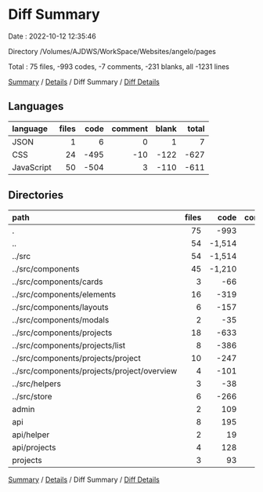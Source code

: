 # Diff Summary

Date : 2022-10-12 12:35:46

Directory /Volumes/AJDWS/WorkSpace/Websites/angelo/pages

Total : 75 files,  -993 codes, -7 comments, -231 blanks, all -1231 lines

[Summary](results.md) / [Details](details.md) / Diff Summary / [Diff Details](diff-details.md)

## Languages
| language | files | code | comment | blank | total |
| :--- | ---: | ---: | ---: | ---: | ---: |
| JSON | 1 | 6 | 0 | 1 | 7 |
| CSS | 24 | -495 | -10 | -122 | -627 |
| JavaScript | 50 | -504 | 3 | -110 | -611 |

## Directories
| path | files | code | comment | blank | total |
| :--- | ---: | ---: | ---: | ---: | ---: |
| . | 75 | -993 | -7 | -231 | -1,231 |
| .. | 54 | -1,514 | -18 | -352 | -1,884 |
| ../src | 54 | -1,514 | -18 | -352 | -1,884 |
| ../src/components | 45 | -1,210 | -17 | -280 | -1,507 |
| ../src/components/cards | 3 | -66 | -2 | -18 | -86 |
| ../src/components/elements | 16 | -319 | -3 | -90 | -412 |
| ../src/components/layouts | 6 | -157 | -2 | -36 | -195 |
| ../src/components/modals | 2 | -35 | 0 | -7 | -42 |
| ../src/components/projects | 18 | -633 | -10 | -129 | -772 |
| ../src/components/projects/list | 8 | -386 | -9 | -79 | -474 |
| ../src/components/projects/project | 10 | -247 | -1 | -50 | -298 |
| ../src/components/projects/project/overview | 4 | -101 | 0 | -24 | -125 |
| ../src/helpers | 3 | -38 | 0 | -10 | -48 |
| ../src/store | 6 | -266 | -1 | -62 | -329 |
| admin | 2 | 109 | 0 | 15 | 124 |
| api | 8 | 195 | 8 | 66 | 269 |
| api/helper | 2 | 19 | 0 | 9 | 28 |
| api/projects | 4 | 128 | 8 | 42 | 178 |
| projects | 3 | 93 | 3 | 19 | 115 |

[Summary](results.md) / [Details](details.md) / Diff Summary / [Diff Details](diff-details.md)
